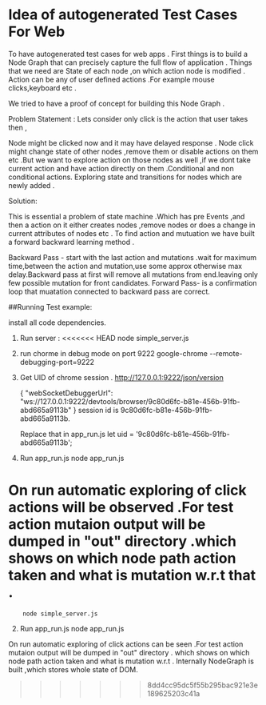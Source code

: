 # Idea of autogenerated Test Cases For Web

To have autogenerated test cases for web apps . First things is to build a Node Graph that can precisely capture the full flow
of application . Things that we need are State of each node ,on which action node is modified . Action can be any of user defined actions .For example mouse clicks,keyboard etc .

We tried to have a proof of concept for building this Node Graph .

Problem Statement :
Lets consider only click is the action that user takes then ,

Node might be clicked now and it may have delayed response .
Node click might change state of other nodes ,remove them or disable actions on them etc .But we want to explore action on those nodes as well ,if we dont take current action and have action directly on them .Conditional and non conditional actions.
Exploring state and transitions for nodes which are newly added .

Solution:

This is essential a problem of state machine .Which has pre Events ,and then a action on it either creates nodes ,remove nodes or does a change in current attributes of nodes etc .
To find action and mutuation we have built a forward backward learning method .

Backward Pass - start with the last action and mutations .wait for maximum time,between the action and mutation,use some approx otherwise max delay.Backward pass at first will remove all mutations from end.leaving only few possible mutation for front candidates.
Forward Pass- is a confirmation loop that muatation connected to backward pass are correct.


##Running Test example:

  install all code dependencies.

1. Run server :
<<<<<<< HEAD
    node simple_server.js
2. run chorme in debug mode on port 9222
    google-chrome --remote-debugging-port=9222
3. Get UID of chrome session .
    http://127.0.0.1:9222/json/version

    {
   "webSocketDebuggerUrl": "ws://127.0.0.1:9222/devtools/browser/9c80d6fc-b81e-456b-91fb-abd665a9113b"
    }
    session id is 9c80d6fc-b81e-456b-91fb-abd665a9113b.

    Replace that in app_run.js
    let uid = '9c80d6fc-b81e-456b-91fb-abd665a9113b'; 

4. Run app_run.js
    node  app_run.js

On run automatic exploring of click actions will be observed .For test action mutaion output will be dumped in "out" directory .which shows on which node path action taken and what is mutation w.r.t that .
=======
        node simple_server.js

2. Run app_run.js
        node  app_run.js

On run automatic exploring of click actions can be seen .For test action mutaion output will be dumped in "out" directory .
which shows on which node path action taken and what is mutation w.r.t .
Internally NodeGraph is built ,which stores whole state of DOM.
>>>>>>> 8dd4cc95dc5f55b295bac921e3e189625203c41a







